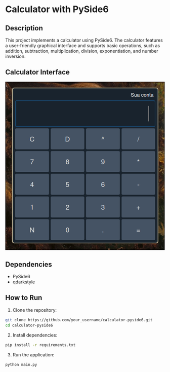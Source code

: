 # Calculator with PySide6

## Description

This project implements a calculator using PySide6. The calculator features a user-friendly graphical interface and supports basic operations, such as addition, subtraction, multiplication, division, exponentiation, and number inversion.

## Calculator Interface

![Calculator Interface](https://github.com/antunesluis/simple-pycalculator/blob/main/calculator.png)

## Dependencies

- PySide6
- qdarkstyle

## How to Run

1. Clone the repository:

```bash
git clone https://github.com/your_username/calculator-pyside6.git
cd calculator-pyside6
```

2. Install dependencies:

```bash
pip install -r requirements.txt
```

3. Run the application:

```bash
python main.py
```
